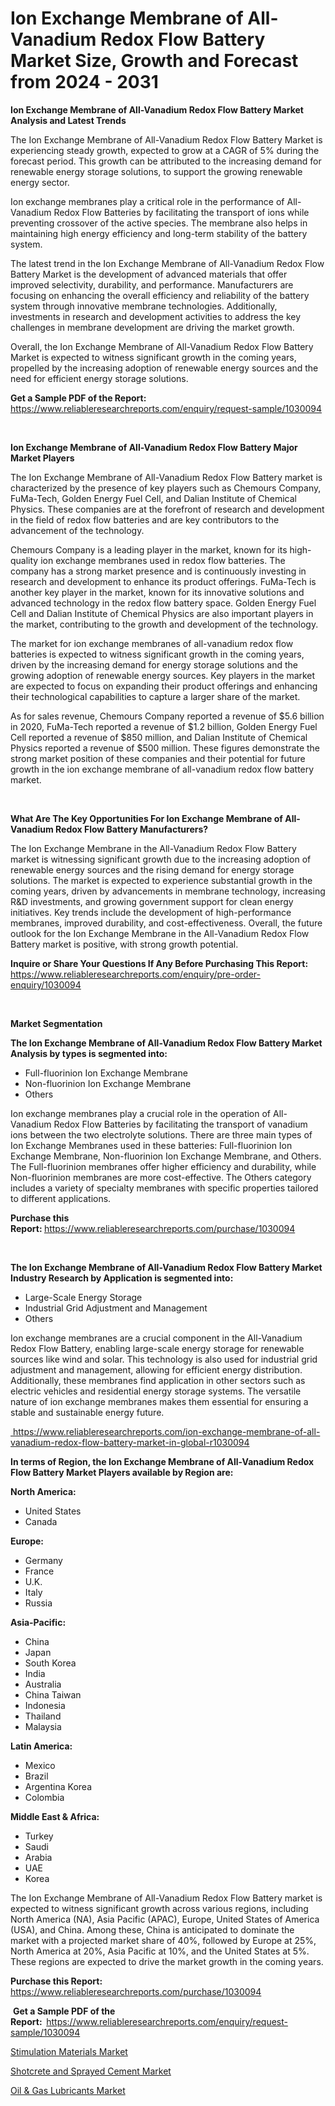 <p><h1>Ion Exchange Membrane of All-Vanadium Redox Flow Battery Market Size, Growth and Forecast from 2024 - 2031</h1></p><p><strong>Ion Exchange Membrane of All-Vanadium Redox Flow Battery Market Analysis and Latest Trends</strong></p>
<p><p>The Ion Exchange Membrane of All-Vanadium Redox Flow Battery Market is experiencing steady growth, expected to grow at a CAGR of 5% during the forecast period. This growth can be attributed to the increasing demand for renewable energy storage solutions, to support the growing renewable energy sector. </p><p>Ion exchange membranes play a critical role in the performance of All-Vanadium Redox Flow Batteries by facilitating the transport of ions while preventing crossover of the active species. The membrane also helps in maintaining high energy efficiency and long-term stability of the battery system. </p><p>The latest trend in the Ion Exchange Membrane of All-Vanadium Redox Flow Battery Market is the development of advanced materials that offer improved selectivity, durability, and performance. Manufacturers are focusing on enhancing the overall efficiency and reliability of the battery system through innovative membrane technologies. Additionally, investments in research and development activities to address the key challenges in membrane development are driving the market growth.</p><p>Overall, the Ion Exchange Membrane of All-Vanadium Redox Flow Battery Market is expected to witness significant growth in the coming years, propelled by the increasing adoption of renewable energy sources and the need for efficient energy storage solutions.</p></p>
<p><strong>Get a Sample PDF of the Report:&nbsp;</strong> <a href="https://www.reliableresearchreports.com/enquiry/request-sample/1030094">https://www.reliableresearchreports.com/enquiry/request-sample/1030094</a></p>
<p>&nbsp;</p>
<p><strong>Ion Exchange Membrane of All-Vanadium Redox Flow Battery Major Market Players</strong></p>
<p><p>The Ion Exchange Membrane of All-Vanadium Redox Flow Battery market is characterized by the presence of key players such as Chemours Company, FuMa-Tech, Golden Energy Fuel Cell, and Dalian Institute of Chemical Physics. These companies are at the forefront of research and development in the field of redox flow batteries and are key contributors to the advancement of the technology.</p><p>Chemours Company is a leading player in the market, known for its high-quality ion exchange membranes used in redox flow batteries. The company has a strong market presence and is continuously investing in research and development to enhance its product offerings. FuMa-Tech is another key player in the market, known for its innovative solutions and advanced technology in the redox flow battery space. Golden Energy Fuel Cell and Dalian Institute of Chemical Physics are also important players in the market, contributing to the growth and development of the technology.</p><p>The market for ion exchange membranes of all-vanadium redox flow batteries is expected to witness significant growth in the coming years, driven by the increasing demand for energy storage solutions and the growing adoption of renewable energy sources. Key players in the market are expected to focus on expanding their product offerings and enhancing their technological capabilities to capture a larger share of the market.</p><p>As for sales revenue, Chemours Company reported a revenue of $5.6 billion in 2020, FuMa-Tech reported a revenue of $1.2 billion, Golden Energy Fuel Cell reported a revenue of $850 million, and Dalian Institute of Chemical Physics reported a revenue of $500 million. These figures demonstrate the strong market position of these companies and their potential for future growth in the ion exchange membrane of all-vanadium redox flow battery market.</p></p>
<p>&nbsp;</p>
<p><strong>What Are The Key Opportunities For Ion Exchange Membrane of All-Vanadium Redox Flow Battery Manufacturers?</strong></p>
<p><p>The Ion Exchange Membrane in the All-Vanadium Redox Flow Battery market is witnessing significant growth due to the increasing adoption of renewable energy sources and the rising demand for energy storage solutions. The market is expected to experience substantial growth in the coming years, driven by advancements in membrane technology, increasing R&D investments, and growing government support for clean energy initiatives. Key trends include the development of high-performance membranes, improved durability, and cost-effectiveness. Overall, the future outlook for the Ion Exchange Membrane in the All-Vanadium Redox Flow Battery market is positive, with strong growth potential.</p></p>
<p><strong>Inquire or Share Your Questions If Any Before Purchasing This Report:</strong> <a href="https://www.reliableresearchreports.com/enquiry/pre-order-enquiry/1030094">https://www.reliableresearchreports.com/enquiry/pre-order-enquiry/1030094</a></p>
<p>&nbsp;</p>
<p><strong>Market Segmentation</strong></p>
<p><strong>The Ion Exchange Membrane of All-Vanadium Redox Flow Battery Market Analysis by types is segmented into:</strong></p>
<p><ul><li>Full-fluorinion Ion Exchange Membrane</li><li>Non-fluorinion Ion Exchange Membrane</li><li>Others</li></ul></p>
<p><p>Ion exchange membranes play a crucial role in the operation of All-Vanadium Redox Flow Batteries by facilitating the transport of vanadium ions between the two electrolyte solutions. There are three main types of Ion Exchange Membranes used in these batteries: Full-fluorinion Ion Exchange Membrane, Non-fluorinion Ion Exchange Membrane, and Others. The Full-fluorinion membranes offer higher efficiency and durability, while Non-fluorinion membranes are more cost-effective. The Others category includes a variety of specialty membranes with specific properties tailored to different applications.</p></p>
<p><strong>Purchase this Report:&nbsp;</strong><a href="https://www.reliableresearchreports.com/purchase/1030094">https://www.reliableresearchreports.com/purchase/1030094</a></p>
<p>&nbsp;</p>
<p><strong>The Ion Exchange Membrane of All-Vanadium Redox Flow Battery Market Industry Research by Application is segmented into:</strong></p>
<p><ul><li>Large-Scale Energy Storage</li><li>Industrial Grid Adjustment and Management</li><li>Others</li></ul></p>
<p><p>Ion exchange membranes are a crucial component in the All-Vanadium Redox Flow Battery, enabling large-scale energy storage for renewable sources like wind and solar. This technology is also used for industrial grid adjustment and management, allowing for efficient energy distribution. Additionally, these membranes find application in other sectors such as electric vehicles and residential energy storage systems. The versatile nature of ion exchange membranes makes them essential for ensuring a stable and sustainable energy future.</p></p>
<p><a href="https://www.reliableresearchreports.com/ion-exchange-membrane-of-all-vanadium-redox-flow-battery-market-in-global-r1030094">&nbsp;https://www.reliableresearchreports.com/ion-exchange-membrane-of-all-vanadium-redox-flow-battery-market-in-global-r1030094</a></p>
<p><strong>In terms of Region, the Ion Exchange Membrane of All-Vanadium Redox Flow Battery Market Players available by Region are:</strong></p>
<p>
    <p> <strong> North America: </strong>
        <ul>
            <li>United States</li>
            <li>Canada</li>
        </ul>
        </p> 
    <p> <strong> Europe: </strong>
        <ul>
            <li>Germany</li>
            <li>France</li>
            <li>U.K.</li>
            <li>Italy</li>
            <li>Russia</li>
        </ul>
        </p> 
    <p> <strong> Asia-Pacific: </strong>
        <ul>
            <li>China</li>
            <li>Japan</li>
            <li>South Korea</li>
            <li>India</li>
            <li>Australia</li>
            <li>China Taiwan</li>
            <li>Indonesia</li>
            <li>Thailand</li>
            <li>Malaysia</li>
        </ul>
        </p> 
    <p> <strong> Latin America: </strong>
        <ul>
            <li>Mexico</li>
            <li>Brazil</li>
            <li>Argentina Korea</li>
            <li>Colombia</li>
        </ul>
        </p> 
    <p> <strong> Middle East & Africa: </strong>
        <ul>
            <li>Turkey</li>
            <li>Saudi</li>
            <li>Arabia</li>
            <li>UAE</li>
            <li>Korea</li>
        </ul>
    </p>
    </p>
<p><p>The Ion Exchange Membrane of All-Vanadium Redox Flow Battery market is expected to witness significant growth across various regions, including North America (NA), Asia Pacific (APAC), Europe, United States of America (USA), and China. Among these, China is anticipated to dominate the market with a projected market share of 40%, followed by Europe at 25%, North America at 20%, Asia Pacific at 10%, and the United States at 5%. These regions are expected to drive the market growth in the coming years.</p></p>
<p><strong>Purchase this Report: </strong><a href="https://www.reliableresearchreports.com/purchase/1030094">https://www.reliableresearchreports.com/purchase/1030094</a></p>
<p>&nbsp;<strong>Get a Sample PDF of the Report:&nbsp;&nbsp;</strong><a href="https://www.reliableresearchreports.com/enquiry/request-sample/1030094">https://www.reliableresearchreports.com/enquiry/request-sample/1030094</a></p>
<p><strong></strong></p>
<p><p><a href="https://github.com/josephpullman6599/Market-Research-Report-List-1/blob/main/stimulation-materials-market.md">Stimulation Materials Market</a></p><p><a href="https://github.com/mdmasty/Market-Research-Report-List-1/blob/main/shotcrete-and-sprayed-cement-market.md">Shotcrete and Sprayed Cement Market</a></p><p><a href="https://github.com/baileope6754/Market-Research-Report-List-1/blob/main/oil-gas-lubricants-market.md">Oil & Gas Lubricants Market</a></p></p>